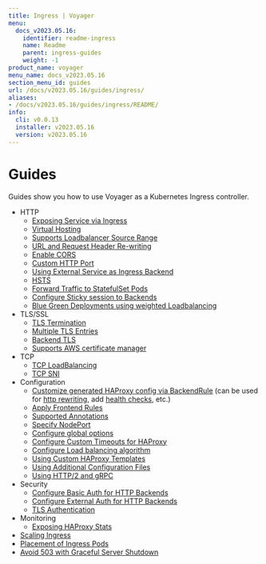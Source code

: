 ```yaml
---
title: Ingress | Voyager
menu:
  docs_v2023.05.16:
    identifier: readme-ingress
    name: Readme
    parent: ingress-guides
    weight: -1
product_name: voyager
menu_name: docs_v2023.05.16
section_menu_id: guides
url: /docs/v2023.05.16/guides/ingress/
aliases:
- /docs/v2023.05.16/guides/ingress/README/
info:
  cli: v0.0.13
  installer: v2023.05.16
  version: v2023.05.16
---
```


# Guides

Guides show you how to use Voyager as a Kubernetes Ingress controller.

- HTTP
  - [Exposing Service via Ingress](/docs/v2023.05.16/guides/ingress/http/single-service)
  - [Virtual Hosting](/docs/v2023.05.16/guides/ingress/http/virtual-hosting)
  - [Supports Loadbalancer Source Range](/docs/v2023.05.16/guides/ingress/http/source-range)
  - [URL and Request Header Re-writing](/docs/v2023.05.16/guides/ingress/http/rewrite-rules)
  - [Enable CORS](/docs/v2023.05.16/guides/ingress/http/cors)
  - [Custom HTTP Port](/docs/v2023.05.16/guides/ingress/http/custom-http-port)
  - [Using External Service as Ingress Backend](/docs/v2023.05.16/guides/ingress/http/external-svc)
  - [HSTS](/docs/v2023.05.16/guides/ingress/http/hsts)
  - [Forward Traffic to StatefulSet Pods](/docs/v2023.05.16/guides/ingress/http/statefulset-pod)
  - [Configure Sticky session to Backends](/docs/v2023.05.16/guides/ingress/http/sticky-session)
  - [Blue Green Deployments using weighted Loadbalancing](/docs/v2023.05.16/guides/ingress/http/blue-green-deployment)
- TLS/SSL
  - [TLS Termination](/docs/v2023.05.16/guides/ingress/tls/overview)
  - [Multiple TLS Entries](/docs/v2023.05.16/guides/ingress/tls/multiple-tls)
  - [Backend TLS](/docs/v2023.05.16/guides/ingress/tls/backend-tls)
  - [Supports AWS certificate manager](/docs/v2023.05.16/guides/ingress/tls/aws-cert-manager)
- TCP
  - [TCP LoadBalancing](/docs/v2023.05.16/guides/ingress/tcp/overview)
  - [TCP SNI](/docs/v2023.05.16/guides/ingress/tcp/tcp-sni)
- Configuration
  - [Customize generated HAProxy config via BackendRule](/docs/v2023.05.16/guides/ingress/configuration/backend-rule) (can be used for [http rewriting](https://www.haproxy.com/doc/aloha/7.0/haproxy/http_rewriting.html), add [health checks](https://www.haproxy.com/doc/aloha/7.0/haproxy/healthchecks.html), etc.)
  - [Apply Frontend Rules](/docs/v2023.05.16/guides/ingress/configuration/frontend-rule)
  - [Supported Annotations](/docs/v2023.05.16/guides/ingress/configuration/annotations)
  - [Specify NodePort](/docs/v2023.05.16/guides/ingress/configuration/node-port)
  - [Configure global options](/docs/v2023.05.16/guides/ingress/configuration/default-options)
  - [Configure Custom Timeouts for HAProxy](/docs/v2023.05.16/guides/ingress/configuration/default-timeouts)
  - [Configure Load balancing algorithm](/docs/v2023.05.16/guides/ingress/configuration/loadbalancing-algorithm)
  - [Using Custom HAProxy Templates](/docs/v2023.05.16/guides/ingress/configuration/custom-templates)
  - [Using Additional Configuration Files](/docs/v2023.05.16/guides/ingress/configuration/config-volumes)
  - [Using HTTP/2 and gRPC](/docs/v2023.05.16/guides/ingress/configuration/http-2)
- Security
  - [Configure Basic Auth for HTTP Backends](/docs/v2023.05.16/guides/ingress/security/basic-auth)
  - [Configure External Auth for HTTP Backends](/docs/v2023.05.16/guides/ingress/security/oauth)
  - [TLS Authentication](/docs/v2023.05.16/guides/ingress/security/tls-auth)
- Monitoring
  - [Exposing HAProxy Stats](/docs/v2023.05.16/guides/ingress/monitoring/haproxy-stats)
- [Scaling Ingress](/docs/v2023.05.16/guides/ingress/scaling)
- [Placement of Ingress Pods](/docs/v2023.05.16/guides/ingress/pod-placement)
- [Avoid 503 with Graceful Server Shutdown](/docs/v2023.05.16/guides/ingress/graceful-reload)